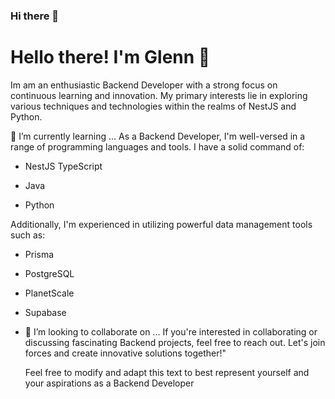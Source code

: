 ### Hi there 👋
# Hello there! I'm Glenn 👋

Im am an enthusiastic Backend Developer with a strong focus on continuous learning and innovation. 
My primary interests lie in exploring various techniques and technologies within the realms of NestJS and Python.

🌱 I’m currently learning ...
As a Backend Developer, I'm well-versed in a range of programming languages and tools.
I have a solid command of:
 - NestJS TypeScript 
 * Java 
 + Python
 
Additionally, I'm experienced in utilizing powerful data management tools such as:
  - Prisma
  * PostgreSQL
  + PlanetScale
  - Supabase
  
  
- 👯 I’m looking to collaborate on ...
  If you're interested in collaborating or discussing fascinating Backend projects, feel free to reach out. Let's join forces and create innovative solutions together!"

  Feel free to modify and adapt this text to best represent yourself and your aspirations as a Backend Developer

<!--
**gnituda05/gnituda05** is a ✨ _special_ ✨ repository because its `README.md` (this file) appears on your GitHub profile.

Here are some ideas to get you started:

- 🔭 I’m currently working on ...
- 🌱 I’m currently learning ...
- 👯 I’m looking to collaborate on ...
- 🤔 I’m looking for help with ...
- 💬 Ask me about ...
- 📫 How to reach me: ...
- 😄 Pronouns: ...
- ⚡ Fun fact: ...
-->
